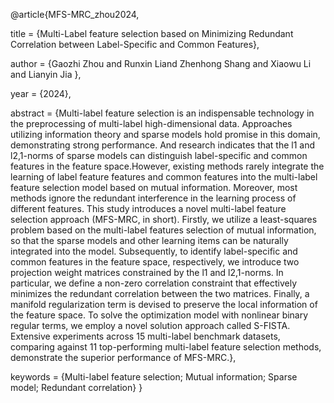 @article{MFS-MRC_zhou2024,

  title = {Multi-Label feature selection based on Minimizing Redundant Correlation between Label-Specific and Common Features},
  
  author = {Gaozhi Zhou and Runxin Liand Zhenhong Shang and Xiaowu Li and Lianyin Jia },
  
  year = {2024},
  
  abstract = {Multi-label feature selection is an indispensable technology in the preprocessing of multi-label high-dimensional data. Approaches utilizing information theory and sparse models hold promise in 
this domain, demonstrating strong performance. And research indicates that the l1 and l2,1-norms of sparse models can distinguish label-specific and common features in the feature space.However, existing methods rarely integrate the learning of label feature features and common features into the multi-label feature selection model based on mutual information. Moreover, most methods ignore the redundant interference in the learning process of different features. This study introduces a novel multi-label feature selection approach (MFS-MRC, in short). Firstly, we utilize a least-squares problem based on the multi-label features selection of mutual information, so that the sparse models and other learning items can be naturally integrated into the model. Subsequently, to identify label-specific and common features in the feature space, respectively, we introduce two projection weight matrices constrained by the l1 and l2,1-norms. In particular, we define a non-zero correlation constraint that effectively minimizes the redundant correlation between the two matrices. Finally, a manifold regularization term is devised to preserve the local information of the feature space. To solve the optimization model with nonlinear binary regular
terms, we employ a novel solution approach called S-FISTA. Extensive experiments across 15 multi-label benchmark datasets, comparing against 11 top-performing multi-label feature selection methods, demonstrate the superior performance of MFS-MRC.},
  
  keywords = {Multi-label feature selection; Mutual information; Sparse model; Redundant correlation}
}
